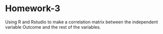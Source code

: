 # Homework-3
Using R and Rstudio to make a correlation matrix between the independent variable Outcome and the rest of the variables. 
